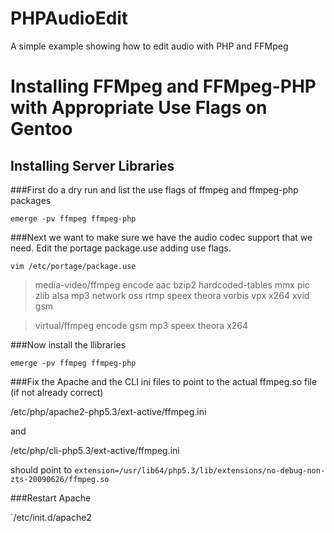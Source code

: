 PHPAudioEdit
============

A simple example showing how to edit audio with PHP and FFMpeg



Installing FFMpeg and FFMpeg-PHP with Appropriate Use Flags on Gentoo
===============================================

Installing Server Libraries
------------------------------

###First do a dry run and list the use flags of ffmpeg and ffmpeg-php packages

`emerge -pv ffmpeg ffmpeg-php`


###Next we want to make sure we have the audio codec support that we need. Edit the portage package.use adding use flags.

`vim /etc/portage/package.use`

>media-video/ffmpeg encode aac bzip2 hardcoded-tables mmx pic zlib alsa mp3 network oss rtmp speex theora vorbis vpx x264 xvid gsm

>virtual/ffmpeg encode gsm mp3 speex theora x264

###Now install the llibraries

`emerge -pv ffmpeg ffmpeg-php`

###Fix the Apache and the CLI ini files to point to the actual ffmpeg.so file (if not already correct)

/etc/php/apache2-php5.3/ext-active/ffmpeg.ini

and

/etc/php/cli-php5.3/ext-active/ffmpeg.ini

should point to `extension=/usr/lib64/php5.3/lib/extensions/no-debug-non-zts-20090626/ffmpeg.so`

###Restart Apache

`/etc/init.d/apache2
